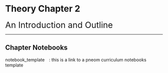 # Theory Chapter 2

<span style="font-size:20pt">An Introduction and Outline</span>


---

## Chapter Notebooks

notebook_template  [<i class="fa-solid fa-arrow-circle-right" style="margin-left:10px;color:teal;"></i>](notebooks/notebook-template)
: this is a link to a pneom curriculum notebooks template
